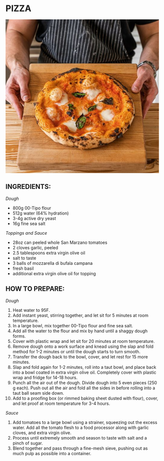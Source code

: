 # PIZZA

![poza](./../PICS/pizza1.jpg)

## INGREDIENTS:

*Dough*
- 800g 00-Tipo flour
- 512g water (64% hydration)
- 3-4g active dry yeast
- 16g fine sea salt

*Toppings and Sauce*
- 28oz can peeled whole San Marzano tomatoes
- 2 cloves garlic, peeled
- 2.5 tablespoons extra virgin olive oil
- salt to taste
- 3 balls of mozzarella di bufala campana
- fresh basil
- additional extra virgin olive oil for topping

## HOW TO PREPARE:

*Dough*
1. Heat water to 95F. 
2. Add instant yeast, stirring together, and let sit for 5 minutes at room temperature. 
3. In a large bowl, mix together 00-Tipo flour and fine sea salt. 
4. Add all the water to the flour and mix by hand until a shaggy dough forms. 
5. Cover with plastic wrap and let sit for 20 minutes at room temperature. 
6. Remove dough onto a work surface and knead using the slap and fold method for 1-2 minutes or until the dough starts to turn smooth. 
7. Transfer the dough back to the bowl, cover, and let rest for 15 more minutes. 
8. Slap and fold again for 1-2 minutes, roll into a taut bowl, and place back into a bowl coated in extra virgin olive oil. Completely cover with plastic wrap and fridge for 14-18 hours. 
9. Punch all the air out of the dough. Divide dough into 5 even pieces (250 g each). Push out all the air and fold all the sides in before rolling into a taut ball seam side down. 
10. Add to a proofing box (or rimmed baking sheet dusted with flour), cover, and let proof at room temperature for 3-4 hours. 

*Sauce*
1. Add tomatoes to a large bowl using a strainer, squeezing out the excess water. Add all the tomato flesh to a food processor along with garlic cloves, and extra virgin olive. 
2. Process until extremely smooth and season to taste with salt and a pinch of sugar. 
3. Blend together and pass through a fine-mesh sieve, pushing out as much pulp as possible into a container.